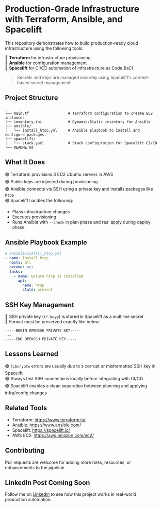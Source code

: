 # Production-Grade Infrastructure with Terraform, Ansible, and Spacelift

This repository demonstrates how to build production-ready cloud infrastructure using the following tools:

🔵 **Terraform** for infrastructure provisioning  
🔵 **Ansible** for configuration management  
🔵 **Spacelift** for CI/CD automation of Infrastructure as Code (IaC)

> Secrets and keys are managed securely using Spacelift's context-based secret management.

## Project Structure

```
.
├── main.tf                  # Terraform configuration to create EC2 instances
├── inventory.ini            # Dynamic/Static inventory for Ansible
├── ansible/
│   └── install_htop.yml     # Ansible playbook to install and configure packages
├── spacelift/
│   └── stack.yaml           # Stack configuration for Spacelift CI/CD
└── README.md
```

## What It Does

🟣 Terraform provisions 3 EC2 Ubuntu servers in AWS  
🟣 Public keys are injected during provisioning  
🟣 Ansible connects via SSH using a private key and installs packages like `htop`  
🟣 Spacelift handles the following:
  - Plans infrastructure changes
  - Executes provisioning
  - Runs Ansible with `--check` in plan phase and real apply during deploy phase

## Ansible Playbook Example

```yaml
# ansible/install_htop.yml
- name: Install htop
  hosts: all
  become: yes
  tasks:
    - name: Ensure htop is installed
      apt:
        name: htop
        state: present
```

## SSH Key Management

🔵 SSH private key (`tf-keyy`) is stored in Spacelift as a multiline secret  
🔵 Format must be preserved exactly like below:

```
-----BEGIN OPENSSH PRIVATE KEY-----
...
-----END OPENSSH PRIVATE KEY-----
```

## Lessons Learned

🟣 `libcrypto` errors are usually due to a corrupt or misformatted SSH key in Spacelift  
🟣 Always test SSH connections locally before integrating with CI/CD  
🟣 Spacelift enables a clean separation between planning and applying infra/config changes

## Related Tools

- Terraform: https://www.terraform.io/
- Ansible: https://www.ansible.com/
- Spacelift: https://spacelift.io/
- AWS EC2: https://aws.amazon.com/ec2/

## Contributing

Pull requests are welcome for adding more roles, resources, or enhancements to the pipeline.

## LinkedIn Post Coming Soon

Follow me on [LinkedIn](https://linkedin.com/in/dakshsawhneyy) to see how this project works in real-world production automation.
